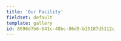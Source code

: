 ```yaml
---
title: 'Our Facility'
fieldset: default
template: gallery
id: 8696d7b6-641c-48bc-86d0-b15187d5112c
---
```

